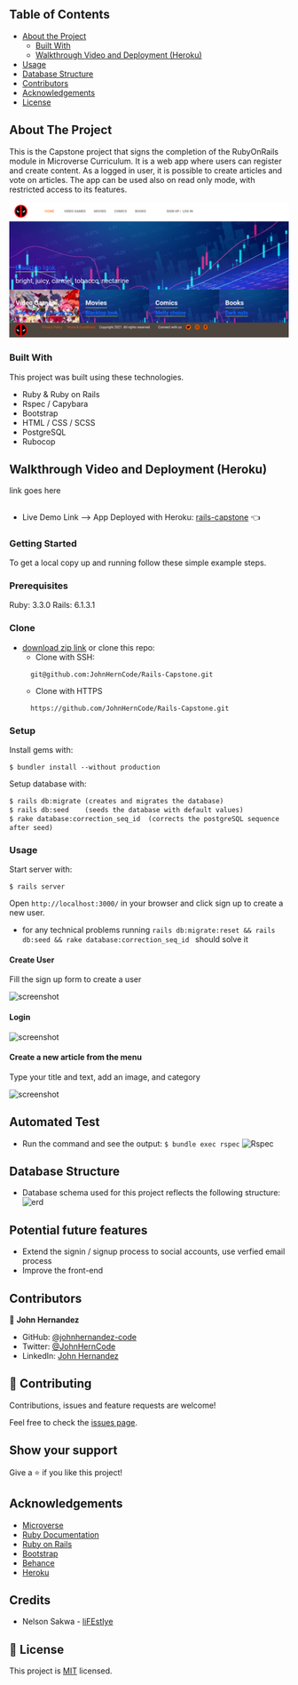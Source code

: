 <!-- TABLE OF CONTENTS -->
## Table of Contents

* [About the Project](#about-the-project)
  * [Built With](#built-with)
  * [Walkthrough Video and Deployment (Heroku)](#walkthrough-video-and-deployment-(heroku))
* [Usage](#usage)
* [Database Structure](#database-structure)
* [Contributors](#contributors)
* [Acknowledgements](#acknowledgements)
* [License](#license)

<!-- ABOUT THE PROJECT -->
## About The Project

This is the Capstone project that signs the completion of the RubyOnRails module in Microverse Curriculum.
It is a web app where users can register and create content.
As a logged in user, it is possible to create articles and vote on articles.
The app can be used also on read only mode, with restricted access to its features.

![screenshot-1](app/assets/images/screenshot.png)

### Built With
This project was built using these technologies.
* Ruby & Ruby on Rails
* Rspec / Capybara
* Bootstrap
* HTML / CSS / SCSS
* PostgreSQL
* Rubocop

<!-- Live Demo -->
## Walkthrough Video and Deployment (Heroku)
link goes here
##
* Live Demo Link --> App Deployed with Heroku: [rails-capstone](#) :point_left:

### Getting Started

To get a local copy up and running follow these simple example steps.

### Prerequisites

Ruby: 3.3.0
Rails: 6.1.3.1

### Clone
* [download zip link](https://github.com/JohnHernCode/Rails-Capstone/archive/refs/heads/develop.zip) or clone this repo:
  - Clone with SSH:
  ```
    git@github.com:JohnHernCode/Rails-Capstone.git
  ```
  - Clone with HTTPS
  ```
    https://github.com/JohnHernCode/Rails-Capstone.git

### Setup

Install gems with:

```
$ bundler install --without production
```

Setup database with:

```
$ rails db:migrate (creates and migrates the database)
$ rails db:seed    (seeds the database with default values)
$ rake database:correction_seq_id  (corrects the postgreSQL sequence after seed)
```

### Usage

Start server with:

```
$ rails server
```

Open `http://localhost:3000/` in your browser and click sign up to create a new user.
- for any technical problems running ```rails db:migrate:reset && rails db:seed && rake database:correction_seq_id ``` should solve it

#### Create User

Fill the sign up form to create a user

![screenshot](app/assets/images/sign_up.png)

#### Login

![screenshot](app/assets/images/log_in.png)

#### Create a new article from the menu

Type your title and text, add an image, and category

![screenshot](app/assets/images/post.png)

  ## Automated Test

* Run the command and see the output: 
```$ bundle exec rspec```
![Rspec](app/assets/images/rspec.png)

## Database Structure
 * Database schema used for this project reflects the following structure:
 ![erd](app/assets/images/erd.png)
 
 ## Potential future features
- Extend the signin / signup process to social accounts, use verfied email process
- Improve the front-end

<!-- CONTACT -->
## Contributors

👤 **John Hernandez**

- GitHub: [@johnhernandez-code](https://github.com/johnhernandez-code)
- Twitter: [@JohnHernCode](https://twitter.com/JohnHernCode)
- LinkedIn: [John Hernandez](https://www.linkedin.com/in/john-hernandez-56a7821b8/) 

## :handshake: Contributing

Contributions, issues and feature requests are welcome!

Feel free to check the [issues page](https://github.com/JohnHernCode/Rails-Capstone/issues).

## Show your support

Give a :star: if you like this project!


<!-- ACKNOWLEDGEMENTS -->
## Acknowledgements
* [Microverse](https://www.microverse.org/)
* [Ruby Documentation](https://www.ruby-lang.org/en/documentation/)
* [Ruby on Rails](https://rubyonrails.org/)
* [Bootstrap](https://getbootstrap.com/)
* [Behance](https://www.behance.net/)
* [Heroku](https://www.heroku.com/)

## Credits
* Nelson Sakwa - [liFEstIye](https://www.behance.net/gallery/14554909/liFEsTlye-Mobile-version)

## 📝 License

This project is [MIT](https://opensource.org/licenses/MIT) licensed.
